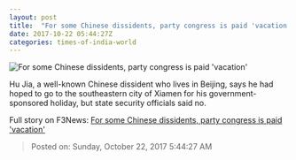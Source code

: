 ```yaml
---
layout: post
title:  "For some Chinese dissidents, party congress is paid 'vacation'"
date: 2017-10-22 05:44:27Z
categories: times-of-india-world
---
```


![For some Chinese dissidents, party congress is paid 'vacation'](https://static.toiimg.com/photo/msid-61169735/61169735.jpg?316299)

Hu Jia, a well-known Chinese dissident who lives in Beijing, says he had hoped to go to the southeastern city of Xiamen for his government-sponsored holiday, but state security officials said no.


Full story on F3News: [For some Chinese dissidents, party congress is paid 'vacation'](http://www.f3nws.com/n/fcVMUG)

> Posted on: Sunday, October 22, 2017 5:44:27 AM
